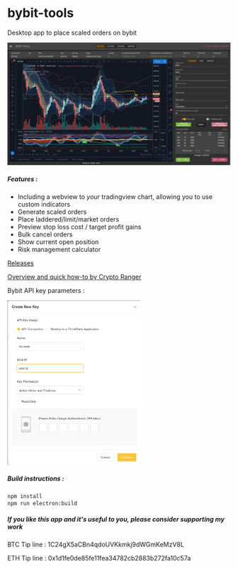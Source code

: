 # bybit-tools

Desktop app to place scaled orders on bybit

![Preview](./screenshots/main_screen.png)

##### Features :

 - Including a webview to *your* tradingview chart, allowing you to use custom indicators
 - Generate scaled orders
 - Place laddered/limit/market orders
 - Preview stop loss cost / target profit gains
 - Bulk cancel orders
 - Show current open position
 - Risk management calculator

[Releases](https://github.com/TranceGeniK/bybit-tools/releases)

[Overview and quick how-to by Crypto Ranger](https://www.youtube.com/watch?v=it4fIeX-Gc0)


Bybit API key parameters : 

<img src="screenshots/bybit_key_parameters.png" width="300">

##### Build instructions :
```
npm install
npm run electron:build
```

##### If you like this app and it's useful to you, please consider supporting my work

BTC Tip line : 1C24gX5aCBn4qdoUVKkmkj9dWGmKeMzV8L

ETH Tip line : 0x1d1fe0de85fe11fea34782cb2883b272fa10c57a

